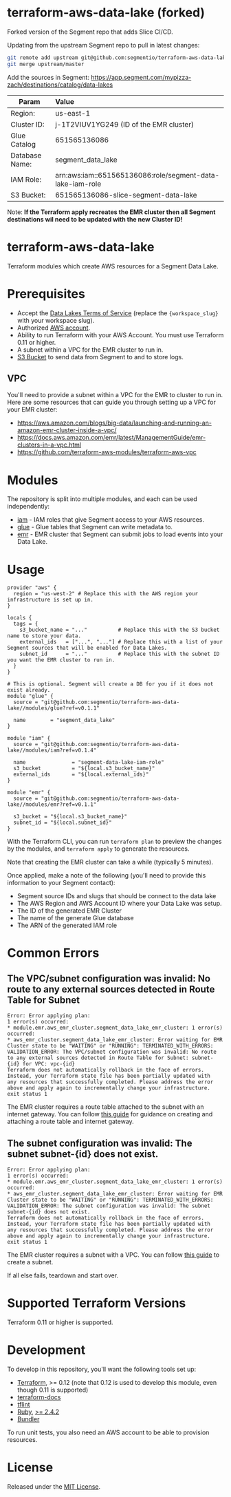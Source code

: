 # terraform-aws-data-lake (forked)

Forked version of the Segment repo that adds Slice CI/CD.

Updating from the upstream Segment repo to pull in latest changes:
```bash
git remote add upstream git@github.com:segmentio/terraform-aws-data-lake.git
git merge upstream/master
```

Add the sources in Segment: https://app.segment.com/mypizza-zach/destinations/catalog/data-lakes

| Param        | Value           |
| ------------ |:--------------|
| Region: | us-east-1
| Cluster ID: | j-1T2VIUV1YG249 (ID of the EMR cluster)
| Glue Catalog | 651565136086
| Database Name: | segment_data_lake
| IAM Role: | arn:aws:iam::651565136086:role/segment-data-lake-iam-role
| S3 Bucket: | 651565136086-slice-segment-data-lake

Note:  **If the Terraform apply recreates the EMR cluster then all Segment destinations wil need to be updated with the new Cluster ID!** 


# terraform-aws-data-lake

Terraform modules which create AWS resources for a Segment Data Lake.

# Prerequisites

* Accept the [Data Lakes Terms of Service](https://app.segment.com/{workspace_slug}/destinations/catalog?category=DataLakes) (replace the `{workspace_slug}` with your workspace slug).
* Authorized [AWS account](https://aws.amazon.com/account/).
* Ability to run Terraform with your AWS Account. You must use Terraform 0.11 or higher.
* A subnet within a VPC for the EMR cluster to run in.
* [S3 Bucket](https://github.com/terraform-aws-modules/terraform-aws-s3-bucket) to send data from Segment to and to store logs.

## VPC

You'll need to provide a subnet within a VPC for the EMR to cluster to run in. Here are some resources that can guide you through setting up a VPC for your EMR cluster:
* https://aws.amazon.com/blogs/big-data/launching-and-running-an-amazon-emr-cluster-inside-a-vpc/
* https://docs.aws.amazon.com/emr/latest/ManagementGuide/emr-clusters-in-a-vpc.html
* https://github.com/terraform-aws-modules/terraform-aws-vpc

# Modules

The repository is split into multiple modules, and each can be used independently: 
* [iam](/modules/iam) - IAM roles that give Segment access to your AWS resources.
* [glue](/modules/glue) - Glue tables that Segment can write metadata to.
* [emr](/modules/emr) - EMR cluster that Segment can submit jobs to load events into your Data Lake.

# Usage

```
provider "aws" {
  region = "us-west-2" # Replace this with the AWS region your infrastructure is set up in.
}

locals {
  tags = {
    s3_bucket_name = "..."          # Replace this with the S3 bucket name to store your data.
    external_ids   = ["...", "..."] # Replace this with a list of your Segment sources that will be enabled for Data Lakes.
    subnet_id      = "..."          # Replace this with the subnet ID you want the EMR cluster to run in.
  }
}

# This is optional. Segment will create a DB for you if it does not exist already.
module "glue" {
  source = "git@github.com:segmentio/terraform-aws-data-lake//modules/glue?ref=v0.1.1"

  name        = "segment_data_lake"
}

module "iam" {
  source = "git@github.com:segmentio/terraform-aws-data-lake//modules/iam?ref=v0.1.4"

  name               = "segment-data-lake-iam-role"
  s3_bucket          = "${local.s3_bucket_name}"
  external_ids       = "${local.external_ids}"
}

module "emr" {
  source = "git@github.com:segmentio/terraform-aws-data-lake//modules/emr?ref=v0.1.1"

  s3_bucket = "${local.s3_bucket_name}"
  subnet_id = "${local.subnet_id}"
}
```

With the Terraform CLI, you can run `terraform plan` to preview the changes by the modules, and `terraform apply` to generate the resources.

Note that creating the EMR cluster can take a while (typically 5 minutes).

Once applied, make a note of the following (you'll need to provide this information to your Segment contact):
* Segment source IDs and slugs that should be connect to the data lake
* The AWS Region and AWS Account ID where your Data Lake was setup.
* The ID of the generated EMR Cluster
* The name of the generate Glue database
* The ARN of the generated IAM role

# Common Errors

## The VPC/subnet configuration was invalid: No route to any external sources detected in Route Table for Subnet

```
Error: Error applying plan:
1 error(s) occurred:
* module.emr.aws_emr_cluster.segment_data_lake_emr_cluster: 1 error(s) occurred:
* aws_emr_cluster.segment_data_lake_emr_cluster: Error waiting for EMR Cluster state to be "WAITING" or "RUNNING": TERMINATED_WITH_ERRORS: VALIDATION_ERROR: The VPC/subnet configuration was invalid: No route to any external sources detected in Route Table for Subnet: subnet-{id} for VPC: vpc-{id}
Terraform does not automatically rollback in the face of errors.
Instead, your Terraform state file has been partially updated with
any resources that successfully completed. Please address the error
above and apply again to incrementally change your infrastructure.
exit status 1
```

The EMR cluster requires a route table attached to the subnet with an internet gateway. You can follow [this guide](https://aws.amazon.com/blogs/big-data/launching-and-running-an-amazon-emr-cluster-inside-a-vpc/) for guidance on creating and attaching a route table and internet gateway.

## The subnet configuration was invalid: The subnet subnet-{id} does not exist.

```
Error: Error applying plan:
1 error(s) occurred:
* module.emr.aws_emr_cluster.segment_data_lake_emr_cluster: 1 error(s) occurred:
* aws_emr_cluster.segment_data_lake_emr_cluster: Error waiting for EMR Cluster state to be "WAITING" or "RUNNING": TERMINATED_WITH_ERRORS: VALIDATION_ERROR: The subnet configuration was invalid: The subnet subnet-{id} does not exist.
Terraform does not automatically rollback in the face of errors.
Instead, your Terraform state file has been partially updated with
any resources that successfully completed. Please address the error
above and apply again to incrementally change your infrastructure.
exit status 1
```

The EMR cluster requires a subnet with a VPC. You can follow [this guide](https://aws.amazon.com/blogs/big-data/launching-and-running-an-amazon-emr-cluster-inside-a-vpc/) to create a subnet.

If all else fails, teardown and start over.

# Supported Terraform Versions

Terraform 0.11 or higher is supported.

# Development

To develop in this repository, you'll want the following tools set up:

* [Terraform](https://www.terraform.io/downloads.html), >= 0.12 (note that 0.12 is used to develop this module, even though 0.11 is supported)
* [terraform-docs](https://github.com/segmentio/terraform-docs)
* [tflint](https://github.com/terraform-linters/tflint)
* [Ruby](https://www.ruby-lang.org/en/documentation/installation/), [>= 2.4.2](https://rvm.io)
* [Bundler](https://bundler.io)

To run unit tests, you also need an AWS account to be able to provision resources.

# License

Released under the [MIT License](https://opensource.org/licenses/MIT).
